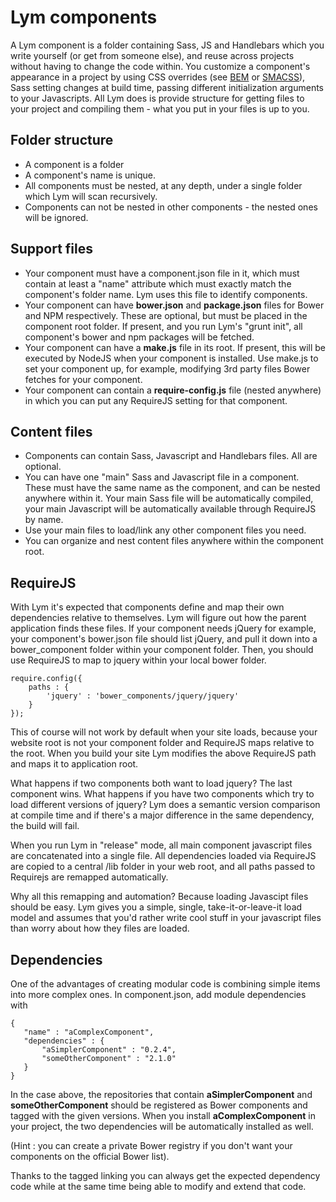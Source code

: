 Lym components
===
A Lym component is a folder containing Sass, JS and Handlebars which you write yourself (or
get from someone else), and reuse across projects without having to change the code within. You customize a component's
appearance in a project by using CSS overrides (see [BEM](https://en.bem.info) or [SMACSS](https://smacss.com/)), Sass setting changes at build time, passing different initialization arguments to your Javascripts. All Lym does is provide structure for getting files to your project and compiling them - what you put in your files is up to you.

Folder structure
---
* A component is a folder 
* A component's name is unique. 
* All components must be nested, at any depth, under a single folder which Lym will scan recursively.
* Components can not be nested in other components - the nested ones will be ignored.

Support files
---
* Your component must have a component.json file in it, which must contain at least a "name" attribute which must exactly match the component's folder name. Lym uses this file to identify components.
* Your component can have **bower.json** and **package.json** files for Bower and NPM respectively. These are optional, but must be placed in the component root folder. If present, and you run Lym's "grunt init", all component's bower and npm
  packages will be fetched.
* Your component can have a **make.js** file in its root. If present, this will be executed by NodeJS when your component is installed. Use make.js to set your component up, for example, modifying 3rd party files Bower fetches for your component.
* Your component can contain a **require-config.js** file (nested anywhere) in which you can put any RequireJS setting for that component.

Content files
---
* Components can contain Sass, Javascript and Handlebars files. All are optional.
* You can have one "main" Sass and Javascript file in a component. These must have the same name as the component, and can be nested anywhere within it. Your main Sass file will be automatically compiled, your main Javascript will be automatically available through RequireJS by name. 
* Use your main files to load/link any other component files you need.
* You can organize and nest content files anywhere within the component root.

RequireJS
---
With Lym it's expected that components define and map their own dependencies relative to themselves. Lym will figure out how the parent application finds these files. If your component needs jQuery for example, your component's bower.json file should list jQuery, and pull it down into a bower_component folder within your component folder. Then, you should use RequireJS to map to jquery within your local bower folder.

    require.config({
        paths : {
            'jquery' : 'bower_components/jquery/jquery'     
        }
    });


This of course will not work by default when your site loads, because your website root is not your component folder and RequireJS maps relative to the root. When you build your site Lym modifies the above RequireJS path and maps it to application root.

What happens if two components both want to load jquery? The last component wins. What happens if you have two components which try to load different versions of jquery? Lym does a semantic version comparison at compile time and if there's a major difference in the same dependency, the build will fail.

When you run Lym in "release" mode, all main component javascript files are concatenated into a single file. All dependencies loaded via RequireJS are copied to a central /lib folder in your web root, and all paths passed to Requirejs are remapped automatically.

Why all this remapping and automation? Because loading Javascipt files should be easy. Lym gives you a simple, single, take-it-or-leave-it load model and assumes that you'd rather write cool stuff in your javascript files than worry about how they files are loaded.

Dependencies
---
One of the advantages of creating modular code is combining simple items into more complex ones. In component.json, add module dependencies with

    {
       "name" : "aComplexComponent",
       "dependencies" : {
           "aSimplerComponent" : "0.2.4",
           "someOtherComponent" : "2.1.0"
       }
    }

In the case above, the repositories that contain **aSimplerComponent** and **someOtherComponent** should be registered as Bower components and tagged with the given versions. When you install **aComplexComponent** in your project, the two dependencies will be automatically installed as well.

(Hint : you can create a private Bower registry if you don't want your components on the official Bower list).

Thanks to the tagged linking you can always get the expected dependency code while at the same time being able to modify and extend that code.